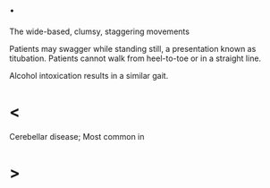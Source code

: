 # .

The wide-based, clumsy, staggering movements

Patients may swagger while standing still, a presentation known as titubation.
Patients cannot walk from heel-to-toe or in a straight line.

Alcohol intoxication results in a similar gait.

# <

Cerebellar disease; Most common in

# >
